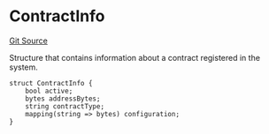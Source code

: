 # ContractInfo
[Git Source](https://github.com/zeta-chain/protocol-contracts/blob/main/v2/v2/v2/contracts/evm/interfaces/IRegistry.sol)

Structure that contains information about a contract registered in the system.


```solidity
struct ContractInfo {
    bool active;
    bytes addressBytes;
    string contractType;
    mapping(string => bytes) configuration;
}
```

